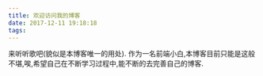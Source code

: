 ```yaml
---
title: 欢迎访问我的博客
date: 2017-12-11 19:18:18
tags:
---
```

来听听歌吧(貌似是本博客唯一的用处).
作为一名前端小白,本博客目前只能是这般不堪,唉,希望自己在不断学习过程中,能不断的去完善自己的博客.

